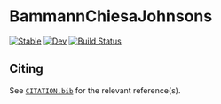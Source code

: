 # BammannChiesaJohnsons

[![Stable](https://img.shields.io/badge/docs-stable-blue.svg)](https://jmanthony3.github.io/BammannChiesaJohnsons.jl/stable/)
[![Dev](https://img.shields.io/badge/docs-dev-blue.svg)](https://jmanthony3.github.io/BammannChiesaJohnsons.jl/dev/)
[![Build Status](https://github.com/jmanthony3/BammannChiesaJohnsons.jl/actions/workflows/CI.yml/badge.svg?branch=main)](https://github.com/jmanthony3/BammannChiesaJohnsons.jl/actions/workflows/CI.yml?query=branch%3Amain)

## Citing

See [`CITATION.bib`](CITATION.bib) for the relevant reference(s).
